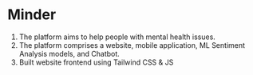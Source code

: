 <h1>Minder</h1>
<ol>
 <li>The platform aims to help people with mental health issues.</li>
 <li>The platform comprises a website, mobile application, ML Sentiment Analysis models, and Chatbot.</li>
 <li>Built website frontend using Tailwind CSS & JS</li>
</ol>

